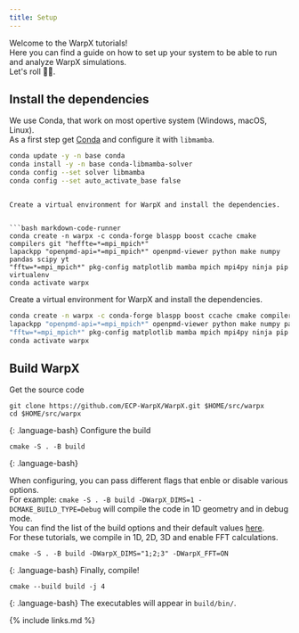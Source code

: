 ```yaml
---
title: Setup
---
```

  
  
Welcome to the WarpX tutorials!  
Here you can find a guide on how to set up your system to be able to run and analyze WarpX simulations.  
Let's roll 💃🕺. 


## Install the dependencies 

We use Conda, that work on most opertive system (Windows, macOS, Linux).  
As a first step get [Conda](https://docs.conda.io/en/latest/) and configure it with `libmamba`.  


```bash markdown-code-runner
conda update -y -n base conda
conda install -y -n base conda-libmamba-solver
conda config --set solver libmamba
conda config --set auto_activate_base false
```  
```

Create a virtual environment for WarpX and install the dependencies. 


```bash markdown-code-runner
conda create -n warpx -c conda-forge blaspp boost ccache cmake compilers git "heffte=*=mpi_mpich*" 
lapackpp "openpmd-api=*=mpi_mpich*" openpmd-viewer python make numpy pandas scipy yt 
"fftw=*=mpi_mpich*" pkg-config matplotlib mamba mpich mpi4py ninja pip virtualenv
conda activate warpx
```

Create a virtual environment for WarpX and install the dependencies. 
```bash markdown-code-runner
conda create -n warpx -c conda-forge blaspp boost ccache cmake compilers git "heffte=*=mpi_mpich*" 
lapackpp "openpmd-api=*=mpi_mpich*" openpmd-viewer python make numpy pandas scipy yt 
"fftw=*=mpi_mpich*" pkg-config matplotlib mamba mpich mpi4py ninja pip virtualenv
conda activate warpx
```


## Build WarpX

Get the source code
~~~
git clone https://github.com/ECP-WarpX/WarpX.git $HOME/src/warpx
cd $HOME/src/warpx
~~~
{: .language-bash}
Configure the build
~~~
cmake -S . -B build
~~~
{: .language-bash}

When configuring, you can pass different flags that enble or disable various options.  
For example: `cmake -S . -B build -DWarpX_DIMS=1 -DCMAKE_BUILD_TYPE=Debug`
will compile the code in 1D geometry and in debug mode.  
You can find the list of the build options and their default values 
[here](https://warpx.readthedocs.io/en/latest/install/cmake.html#build-options).  
For these tutorials, we compile in 1D, 2D, 3D and enable FFT calculations.
~~~
cmake -S . -B build -DWarpX_DIMS="1;2;3" -DWarpX_FFT=ON
~~~
{: .language-bash}
Finally, compile!
~~~
cmake --build build -j 4
~~~
{: .language-bash}
The executables will appear in `build/bin/`.


{% include links.md %}
